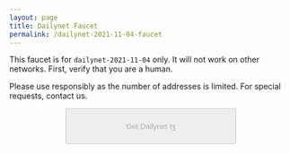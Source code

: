 ```yaml
---
layout: page
title: Dailynet Faucet
permalink: /dailynet-2021-11-04-faucet
---
```


This faucet is for `dailynet-2021-11-04` only. It will not work on other networks. First, verify that you are a human.

Please use responsibly as the number of addresses is limited. For special requests, contact us.

<script src='https://www.google.com/recaptcha/api.js'></script>
<script>
function captchaDone(response) { $("#gettz").prop('disabled',false); $("#gettz").addClass('btn-b');
function submitted() { $("#gettz").prop('disabled',true); $("#gettz").removeClass('btn-b');
</script>


<form method='POST' action='https://faucet.dailynet-2021-11-04.teztnets.xyz' onsubmit="submitted()">
    <div>
        <button id="gettz" style='display: block; margin: 0 auto; width: 304px; height: 64px;' disabled=true>Get Dailynet ꜩ</button>
        <br/>
        <div class="g-recaptcha" data-sitekey="6LcARlgbAAAAAHfqADFawmaQ5U4dceyrdMi1Rtpj" data-callback="captchaDone"></div>
    </div>
</form>
